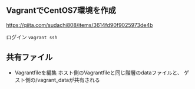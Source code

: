 ## VagrantでCentOS7環境を作成
https://qiita.com/sudachi808/items/3614fd90f9025973de4b

ログイン
`vagrant ssh`

## 共有ファイル
- Vagrantfileを編集
ホスト側のVagrantfileと同じ階層のdataファイルと、
ゲスト側の/vagrant_dataが共有される
